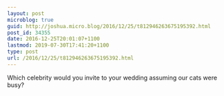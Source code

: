 ```yaml
---
layout: post
microblog: true
guid: http://joshua.micro.blog/2016/12/25/t812946263675195392.html
post_id: 34355
date: 2016-12-25T20:01:07+1100
lastmod: 2019-07-30T17:41:20+1100
type: post
url: /2016/12/25/t812946263675195392.html
---
```

Which celebrity would you invite to your wedding assuming our cats were busy?
